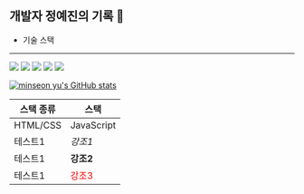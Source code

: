 ## 개발자 정예진의 기록 📖

* 기술 스택
---
<p>
<img src="https://img.shields.io/badge/HTML5-E34F26?style=for-the-badge&logo=HTML5&logoColor=white">
  <img src="https://img.shields.io/badge/CSS3-1572B6?style=for-the-badge&logo=CSS3&logoColor=white">
  <img src="https://img.shields.io/badge/javascript-F7DF1E?style=for-the-badge&logo=javascript&logoColor=white">
  <img src="https://img.shields.io/badge/Node.js-339933?style=for-the-badge&logo=Node.js&logoColor=white">
  <img src="https://img.shields.io/badge/React-61DAFB?style=for-the-badge&logo=React&logoColor=white">
</p>

[![minseon yu's GitHub stats](https://github-readme-stats.vercel.app/api?username=newusweYejin)](https://github.com/newusweYejin/github-readme-stats)

|<span >스택 종류</sapn>|스택|
|---|---|
|HTML/CSS|JavaScript|
|테스트1|*강조1*|
|테스트1|**강조2**|
|테스트1|<span style="color:red">강조3</span>|
